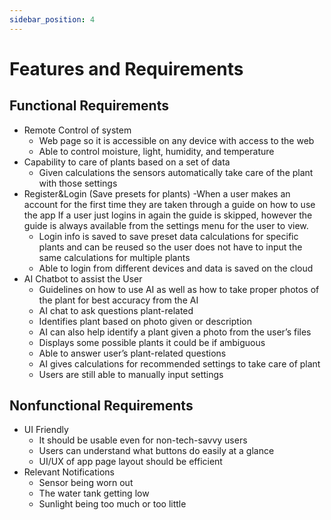 ```yaml
---
sidebar_position: 4
---
```


# Features and Requirements
## Functional Requirements
- Remote Control of system
  - Web page so it is accessible on any device with access to the web
  - Able to control moisture, light, humidity, and temperature
- Capability to care of plants based on a set of data
  - Given calculations the sensors automatically take care of the plant with those settings
- Register&Login (Save presets for plants)
  -When a user makes an account for the first time they are taken through a guide on how to use the app
  If a user just logins in again the guide is skipped, however the guide is always available from the settings menu for the user to view.
  - Login info is saved to save preset data calculations for specific plants and can be reused so the user does not have to input the same calculations for multiple plants
  - Able to login from different devices and data is saved on the cloud
- AI Chatbot to assist the User
  - Guidelines on how to use AI as well as how to take proper photos of the plant for best accuracy from the AI
  - AI chat to ask questions plant-related
  - Identifies plant based on photo given or description
  - AI can also help identify a plant given a photo from the user’s files
  - Displays some possible plants it could be if ambiguous
  - Able to answer user’s plant-related questions
  - AI gives calculations for recommended settings to take care of plant
  - Users are still able to manually input settings
## Nonfunctional Requirements
- UI Friendly
  - It should be usable even for non-tech-savvy users
  - Users can understand what buttons do easily at a glance
  - UI/UX of app page layout should be efficient
- Relevant Notifications
  - Sensor being worn out
  - The water tank getting low
  - Sunlight being too much or too little 
